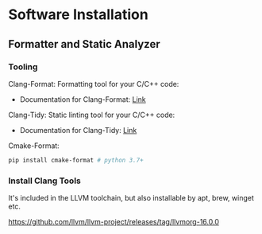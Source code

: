 # Software Installation

## Formatter and Static Analyzer

### Tooling

Clang-Format: Formatting tool for your C/C++ code:

- Documentation for Clang-Format: [Link](https://clang.llvm.org/docs/ClangFormat.html)

Clang-Tidy: Static linting tool for your C/C++ code:

- Documentation for Clang-Tidy: [Link](https://clang.llvm.org/extra/clang-tidy/)

Cmake-Format:

```bash
pip install cmake-format # python 3.7+
```

### Install Clang Tools

It's included in the LLVM toolchain, but also installable by apt, brew, winget etc.

https://github.com/llvm/llvm-project/releases/tag/llvmorg-16.0.0
